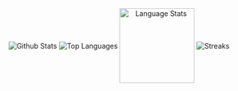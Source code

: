 <div align="center">
  <img align="center" alt="Github Stats" src="https://github-readme-stats.vercel.app/api?username=xGepic&count_private=true&show_icons=true&theme=rose_pine&hide_border=true&border_radius=10&bg_color=0d1117&hide=issues,contribs&hide_title=true"/>

  <img align="center" alt="Top Languages" src="https://github-readme-stats.vercel.app/api/top-langs/?username=xGepic&langs_count=5&layout=compact&theme=rose_pine&hide_border=true&hide_title=true&border_radius=10&bg_color=0d1117&hide=shell,makefile,vim script"/>
 <img align="center" src="https://github-readme-stats.vercel.app/api/top-langs?locale=en&hide_title=false&layout=compact&card_width=320&langs_count=5&theme=rose_pine&hide_border=true&username=xGepic&border_radius=10&bg_color=0d1117&hide=issues,contribs" height="150" alt="Language Stats"/>

  <img align="center" alt="Streaks" src="https://github-readme-streak-stats.herokuapp.com?user=xGepic&hide_border=true&date_format=M%20j%5B%2C%20Y%5D&background=0D1117&stroke=9CCFD8&ring=9CCFD8&sideNums=9CCFD8&currStreakNum=ebbcba&sideLabels=ebbcba&currStreakLabel=ebbcba&fire=ebbcba&dates=E0DEF4"/>
</div>
